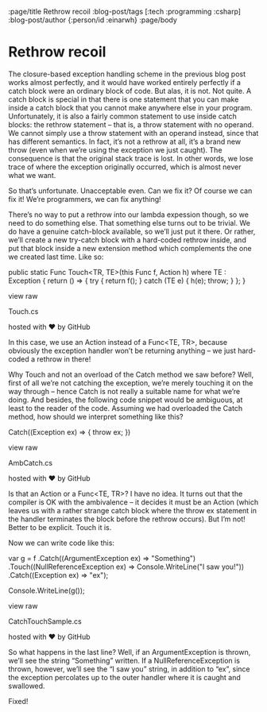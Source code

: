 :page/title Rethrow recoil
:blog-post/tags [:tech :programming :csharp]
:blog-post/author {:person/id :einarwh}
:page/body

# Rethrow recoil

The closure-based exception handling scheme in the previous blog post works almost perfectly, and it would have worked entirely perfectly if a catch block were an ordinary block of code. But alas, it is not. Not quite. A catch block is special in that there is one statement that you can make inside a catch block that you cannot make anywhere else in your program. Unfortunately, it is also a fairly common statement to use inside catch blocks: the rethrow statement – that is, a throw statement with no operand. We cannot simply use a throw statement with an operand instead, since that has different semantics. In fact, it’s not a rethrow at all, it’s a brand new throw (even when we’re using the exception we just caught). The consequence is that the original stack trace is lost. In other words, we lose trace of where the exception originally occurred, which is almost never what we want.

So that’s unfortunate. Unacceptable even. Can we fix it? Of course we can fix it! We’re programmers, we can fix anything!

There’s no way to put a rethrow into our lambda expession though, so we need to do something else. That something else turns out to be trivial. We do have a genuine catch-block available, so we’ll just put it there. Or rather, we’ll create a new try-catch block with a hard-coded rethrow inside, and put that block inside a new extension method which complements the one we created last time. Like so:


public static Func<TR> Touch<TR, TE>(this Func<TR> f, Action<TE> h)
  where TE : Exception
{
  return () =>
  {
    try
    {
      return f();
    }
    catch (TE e)
    {
      h(e);
      throw;
    }
  };
}

view raw


Touch.cs

hosted with ❤ by GitHub

In this case, we use an Action<TE> instead of a Func<TE, TR>, because obviously the exception handler won’t be returning anything – we just hard-coded a rethrow in there!

Why Touch and not an overload of the Catch method we saw before? Well, first of all we’re not catching the exception, we’re merely touching it on the way through – hence Catch is not really a suitable name for what we’re doing. And besides, the following code snippet would be ambiguous, at least to the reader of the code. Assuming we had overloaded the Catch method, how should we interpret something like this?


Catch((Exception ex) => { throw ex; })

view raw


AmbCatch.cs

hosted with ❤ by GitHub

Is that an Action<TE> or a Func<TE, TR>? I have no idea. It turns out that the compiler is OK with the ambivalence – it decides it must be an Action<TE> (which leaves us with a rather strange catch block where the throw ex statement in the handler terminates the block before the rethrow occurs). But I’m not! Better to be explicit. Touch it is.

Now we can write code like this:


var g = f
  .Catch((ArgumentException ex) => "Something")
  .Touch((NullReferenceException ex) => Console.WriteLine("I saw you!"))
  .Catch((Exception ex) => "ex");

Console.WriteLine(g());

view raw


CatchTouchSample.cs

hosted with ❤ by GitHub

So what happens in the last line? Well, if an ArgumentException is thrown, we’ll see the string “Something” written. If a NullReferenceException is thrown, however, we’ll see the “I saw you” string, in addition to “ex”, since the exception percolates up to the outer handler where it is caught and swallowed.

Fixed!
